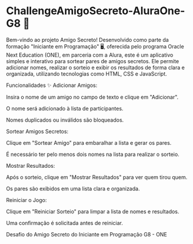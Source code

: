 # ChallengeAmigoSecreto-AluraOne-G8 🎁
Bem-vindo ao projeto Amigo Secreto! Desenvolvido como parte da formação "Iniciante em Programação" 🖥️, oferecida pelo programa Oracle Next Education (ONE), em parceria com a Alura, este é um aplicativo simples e interativo para sortear pares de amigos secretos. Ele permite adicionar nomes, realizar o sorteio e exibir os resultados de forma clara e organizada, utilizando tecnologias como HTML, CSS e JavaScript.

Funcionalidades ✨
Adicionar Amigos:

Insira o nome de um amigo no campo de texto e clique em "Adicionar".

O nome será adicionado à lista de participantes.

Nomes duplicados ou inválidos são bloqueados.

Sortear Amigos Secretos:

Clique em "Sortear Amigo" para embaralhar a lista e gerar os pares.

É necessário ter pelo menos dois nomes na lista para realizar o sorteio.

Mostrar Resultados:

Após o sorteio, clique em "Mostrar Resultados" para ver quem tirou quem.

Os pares são exibidos em uma lista clara e organizada.

Reiniciar o Jogo:

Clique em "Reiniciar Sorteio" para limpar a lista de nomes e resultados.

Uma confirmação é solicitada antes de reiniciar.

Desafio do Amigo Secreto do Iniciante em Programação G8 - ONE
